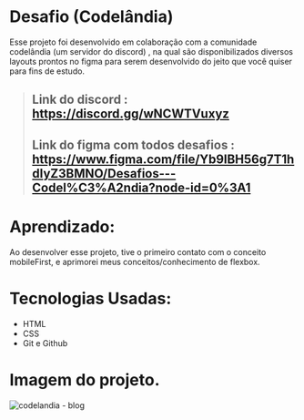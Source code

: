 # Desafio (Codelândia)
Esse projeto foi desenvolvido em colaboração com a comunidade codelândia (um servidor do discord) , na qual são disponibilizados diversos layouts prontos no figma para serem desenvolvido do jeito que você quiser para fins de estudo.

>## Link do discord : https://discord.gg/wNCWTVuxyz
>## Link do figma com todos desafios : https://www.figma.com/file/Yb9IBH56g7T1hdIyZ3BMNO/Desafios---Codel%C3%A2ndia?node-id=0%3A1

# Aprendizado:
Ao desenvolver esse projeto, tive o primeiro contato com o conceito mobileFirst, e aprimorei meus conceitos/conhecimento de flexbox.

# Tecnologias Usadas:
- HTML
- CSS 
- Git e Github


# Imagem do projeto.

![codelandia - blog](https://user-images.githubusercontent.com/102332042/186263095-1630d868-75c9-4537-a870-171c1c339582.png)

